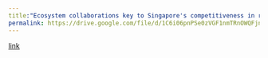 ```yaml
---
title:"Ecosystem collaborations key to Singapore's competitiveness in robotics: Dr Tan See Leng"
permalink: https://drive.google.com/file/d/1C6i06pnPSe0zVGF1nmTRnOWQFjnb_zGc/view
---
```

[link](https://drive.google.com/file/d/1C6i06pnPSe0zVGF1nmTRnOWQFjnb_zGc/view)
